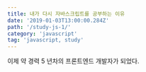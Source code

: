 ```yaml
---
title: 내가 다시 자바스크립트를 공부하는 이유
date: '2019-01-03T13:00:00.284Z'
path: '/study-js-1/'
category: 'javascript'
tag: 'javascript, study'
---
```


이제 약 경력 5 년차의 프론트엔드 개발자가 되었다.
